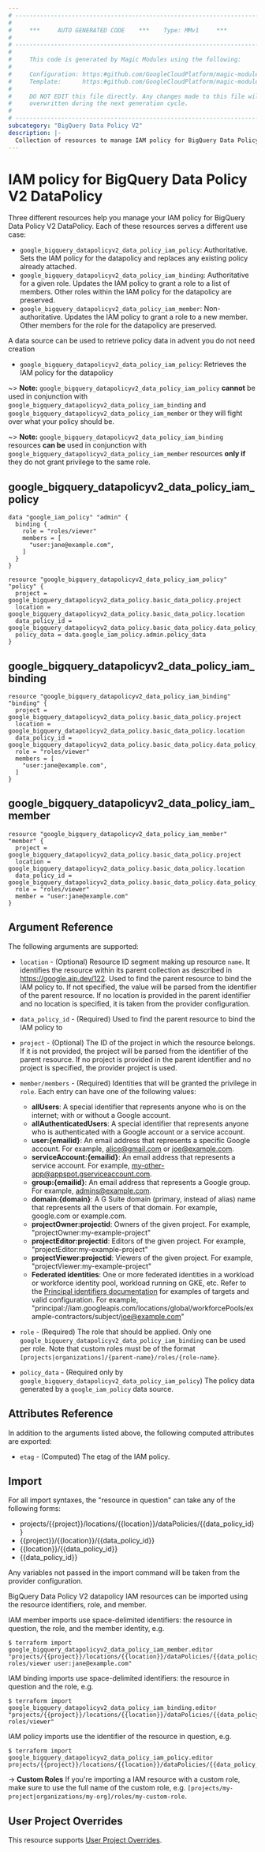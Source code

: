 ```yaml
---
# ----------------------------------------------------------------------------
#
#     ***     AUTO GENERATED CODE    ***    Type: MMv1     ***
#
# ----------------------------------------------------------------------------
#
#     This code is generated by Magic Modules using the following:
#
#     Configuration: https:#github.com/GoogleCloudPlatform/magic-modules/tree/main/mmv1/products/bigquerydatapolicyv2/DataPolicy.yaml
#     Template:      https:#github.com/GoogleCloudPlatform/magic-modules/tree/main/mmv1/templates/terraform/resource_iam.html.markdown.tmpl
#
#     DO NOT EDIT this file directly. Any changes made to this file will be
#     overwritten during the next generation cycle.
#
# ----------------------------------------------------------------------------
subcategory: "BigQuery Data Policy V2"
description: |-
  Collection of resources to manage IAM policy for BigQuery Data Policy V2 DataPolicy
---
```


# IAM policy for BigQuery Data Policy V2 DataPolicy

Three different resources help you manage your IAM policy for BigQuery Data Policy V2 DataPolicy. Each of these resources serves a different use case:

* `google_bigquery_datapolicyv2_data_policy_iam_policy`: Authoritative. Sets the IAM policy for the datapolicy and replaces any existing policy already attached.
* `google_bigquery_datapolicyv2_data_policy_iam_binding`: Authoritative for a given role. Updates the IAM policy to grant a role to a list of members. Other roles within the IAM policy for the datapolicy are preserved.
* `google_bigquery_datapolicyv2_data_policy_iam_member`: Non-authoritative. Updates the IAM policy to grant a role to a new member. Other members for the role for the datapolicy are preserved.

A data source can be used to retrieve policy data in advent you do not need creation

* `google_bigquery_datapolicyv2_data_policy_iam_policy`: Retrieves the IAM policy for the datapolicy

~> **Note:** `google_bigquery_datapolicyv2_data_policy_iam_policy` **cannot** be used in conjunction with `google_bigquery_datapolicyv2_data_policy_iam_binding` and `google_bigquery_datapolicyv2_data_policy_iam_member` or they will fight over what your policy should be.

~> **Note:** `google_bigquery_datapolicyv2_data_policy_iam_binding` resources **can be** used in conjunction with `google_bigquery_datapolicyv2_data_policy_iam_member` resources **only if** they do not grant privilege to the same role.



## google_bigquery_datapolicyv2_data_policy_iam_policy

```hcl
data "google_iam_policy" "admin" {
  binding {
    role = "roles/viewer"
    members = [
      "user:jane@example.com",
    ]
  }
}

resource "google_bigquery_datapolicyv2_data_policy_iam_policy" "policy" {
  project = google_bigquery_datapolicyv2_data_policy.basic_data_policy.project
  location = google_bigquery_datapolicyv2_data_policy.basic_data_policy.location
  data_policy_id = google_bigquery_datapolicyv2_data_policy.basic_data_policy.data_policy_id
  policy_data = data.google_iam_policy.admin.policy_data
}
```

## google_bigquery_datapolicyv2_data_policy_iam_binding

```hcl
resource "google_bigquery_datapolicyv2_data_policy_iam_binding" "binding" {
  project = google_bigquery_datapolicyv2_data_policy.basic_data_policy.project
  location = google_bigquery_datapolicyv2_data_policy.basic_data_policy.location
  data_policy_id = google_bigquery_datapolicyv2_data_policy.basic_data_policy.data_policy_id
  role = "roles/viewer"
  members = [
    "user:jane@example.com",
  ]
}
```

## google_bigquery_datapolicyv2_data_policy_iam_member

```hcl
resource "google_bigquery_datapolicyv2_data_policy_iam_member" "member" {
  project = google_bigquery_datapolicyv2_data_policy.basic_data_policy.project
  location = google_bigquery_datapolicyv2_data_policy.basic_data_policy.location
  data_policy_id = google_bigquery_datapolicyv2_data_policy.basic_data_policy.data_policy_id
  role = "roles/viewer"
  member = "user:jane@example.com"
}
```


## Argument Reference

The following arguments are supported:

* `location` - (Optional) Resource ID segment making up resource `name`. It identifies the resource within its parent collection as described in https://google.aip.dev/122. Used to find the parent resource to bind the IAM policy to. If not specified,
  the value will be parsed from the identifier of the parent resource. If no location is provided in the parent identifier and no
  location is specified, it is taken from the provider configuration.
* `data_policy_id` - (Required) Used to find the parent resource to bind the IAM policy to

* `project` - (Optional) The ID of the project in which the resource belongs.
    If it is not provided, the project will be parsed from the identifier of the parent resource. If no project is provided in the parent identifier and no project is specified, the provider project is used.

* `member/members` - (Required) Identities that will be granted the privilege in `role`.
  Each entry can have one of the following values:
  * **allUsers**: A special identifier that represents anyone who is on the internet; with or without a Google account.
  * **allAuthenticatedUsers**: A special identifier that represents anyone who is authenticated with a Google account or a service account.
  * **user:{emailid}**: An email address that represents a specific Google account. For example, alice@gmail.com or joe@example.com.
  * **serviceAccount:{emailid}**: An email address that represents a service account. For example, my-other-app@appspot.gserviceaccount.com.
  * **group:{emailid}**: An email address that represents a Google group. For example, admins@example.com.
  * **domain:{domain}**: A G Suite domain (primary, instead of alias) name that represents all the users of that domain. For example, google.com or example.com.
  * **projectOwner:projectid**: Owners of the given project. For example, "projectOwner:my-example-project"
  * **projectEditor:projectid**: Editors of the given project. For example, "projectEditor:my-example-project"
  * **projectViewer:projectid**: Viewers of the given project. For example, "projectViewer:my-example-project"
  * **Federated identities**: One or more federated identities in a workload or workforce identity pool, workload running on GKE, etc. Refer to the [Principal identifiers documentation](https://cloud.google.com/iam/docs/principal-identifiers#allow) for examples of targets and valid configuration. For example, "principal://iam.googleapis.com/locations/global/workforcePools/example-contractors/subject/joe@example.com"

* `role` - (Required) The role that should be applied. Only one
    `google_bigquery_datapolicyv2_data_policy_iam_binding` can be used per role. Note that custom roles must be of the format
    `[projects|organizations]/{parent-name}/roles/{role-name}`.

* `policy_data` - (Required only by `google_bigquery_datapolicyv2_data_policy_iam_policy`) The policy data generated by
  a `google_iam_policy` data source.

## Attributes Reference

In addition to the arguments listed above, the following computed attributes are
exported:

* `etag` - (Computed) The etag of the IAM policy.

## Import

For all import syntaxes, the "resource in question" can take any of the following forms:

* projects/{{project}}/locations/{{location}}/dataPolicies/{{data_policy_id}}
* {{project}}/{{location}}/{{data_policy_id}}
* {{location}}/{{data_policy_id}}
* {{data_policy_id}}

Any variables not passed in the import command will be taken from the provider configuration.

BigQuery Data Policy V2 datapolicy IAM resources can be imported using the resource identifiers, role, and member.

IAM member imports use space-delimited identifiers: the resource in question, the role, and the member identity, e.g.
```
$ terraform import google_bigquery_datapolicyv2_data_policy_iam_member.editor "projects/{{project}}/locations/{{location}}/dataPolicies/{{data_policy_id}} roles/viewer user:jane@example.com"
```

IAM binding imports use space-delimited identifiers: the resource in question and the role, e.g.
```
$ terraform import google_bigquery_datapolicyv2_data_policy_iam_binding.editor "projects/{{project}}/locations/{{location}}/dataPolicies/{{data_policy_id}} roles/viewer"
```

IAM policy imports use the identifier of the resource in question, e.g.
```
$ terraform import google_bigquery_datapolicyv2_data_policy_iam_policy.editor projects/{{project}}/locations/{{location}}/dataPolicies/{{data_policy_id}}
```

-> **Custom Roles** If you're importing a IAM resource with a custom role, make sure to use the
 full name of the custom role, e.g. `[projects/my-project|organizations/my-org]/roles/my-custom-role`.

## User Project Overrides

This resource supports [User Project Overrides](https://registry.terraform.io/providers/hashicorp/google/latest/docs/guides/provider_reference#user_project_override).
